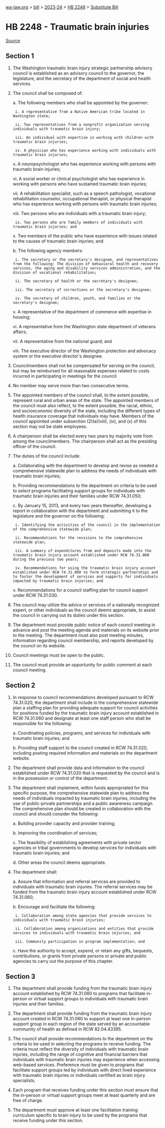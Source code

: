 [wa-law.org](/) > [bill](/bill/) > [2023-24](/bill/2023-24/) > [HB 2248](/bill/2023-24/hb/2248/) > [Substitute Bill](/bill/2023-24/hb/2248/S/)

# HB 2248 - Traumatic brain injuries

[Source](http://lawfilesext.leg.wa.gov/biennium/2023-24/Pdf/Bills/House%20Bills/2248-S.pdf)

## Section 1
1. The Washington traumatic brain injury strategic partnership advisory council is established as an advisory council to the governor, the legislature, and the secretary of the department of social and health services.

2. The council shall be composed of:

    a. The following members who shall be appointed by the governor:

        i. A representative from a Native American tribe located in Washington state;

        ii. Two representatives from a nonprofit organization serving individuals with traumatic brain injury;

        iii. An individual with expertise in working with children with traumatic brain injuries;

        iv. A physician who has experience working with individuals with traumatic brain injuries;

    v. A neuropsychologist who has experience working with persons with traumatic brain injuries;

    vi. A social worker or clinical psychologist who has experience in working with persons who have sustained traumatic brain injuries;

    vii. A rehabilitation specialist, such as a speech pathologist, vocational rehabilitation counselor, occupational therapist, or physical therapist who has experience working with persons with traumatic brain injuries;

    viii. Two persons who are individuals with a traumatic brain injury;

        ix. Two persons who are family members of individuals with traumatic brain injuries; and

    x. Two members of the public who have experience with issues related to the causes of traumatic brain injuries; and

    b. The following agency members:

        i. The secretary or the secretary's designee, and representatives from the following: The division of behavioral health and recovery services, the aging and disability services administration, and the division of vocational rehabilitation;

        ii. The secretary of health or the secretary's designee;

        iii. The secretary of corrections or the secretary's designee;

        iv. The secretary of children, youth, and families or the secretary's designee;

    v. A representative of the department of commerce with expertise in housing;

    vi. A representative from the Washington state department of veterans affairs;

    vii. A representative from the national guard; and

    viii. The executive director of the Washington protection and advocacy system or the executive director's designee.

3. Councilmembers shall not be compensated for serving on the council, but may be reimbursed for all reasonable expenses related to costs incurred in participating in meetings for the council.

4. No member may serve more than two consecutive terms.

5. The appointed members of the council shall, to the extent possible, represent rural and urban areas of the state. The appointed members of the council must also reflect, to the extent possible, the racial, ethnic, and socioeconomic diversity of the state, including the different types of health insurance coverage that individuals may have. Members of the council appointed under subsection (2)(a)(viii), (ix), and (x) of this section may not be state employees.

6. A chairperson shall be elected every two years by majority vote from among the councilmembers. The chairperson shall act as the presiding officer of the council.

7. The duties of the council include:

    a. Collaborating with the department to develop and revise as needed a comprehensive statewide plan to address the needs of individuals with traumatic brain injuries;

    b. Providing recommendations to the department on criteria to be used to select programs facilitating support groups for individuals with traumatic brain injuries and their families under RCW 74.31.050;

    c. By January 15, 2013, and every two years thereafter, developing a report in collaboration with the department and submitting it to the legislature and the governor on the following:

        i. Identifying the activities of the council in the implementation of the comprehensive statewide plan;

        ii. Recommendations for the revisions to the comprehensive statewide plan;

        iii. A summary of expenditures from and deposits made into the traumatic brain injury account established under RCW 74.31.060 during the previous two years;

        iv. Recommendations for using the traumatic brain injury account established under RCW 74.31.060 to form strategic partnerships and to foster the development of services and supports for individuals impacted by traumatic brain injuries; and

    v. Recommendations for a council staffing plan for council support under RCW 74.31.030.

8. The council may utilize the advice or services of a nationally recognized expert, or other individuals as the council deems appropriate, to assist the council in carrying out its duties under this section.

9. The department must provide public notice of each council meeting in advance and post the meeting agenda and materials on its website prior to the meeting. The department must also post meeting minutes, information regarding council membership, and reports developed by the council on its website.

10. Council meetings must be open to the public.

11. The council must provide an opportunity for public comment at each council meeting.

## Section 2
1. In response to council recommendations developed pursuant to RCW 74.31.020, the department shall include in the comprehensive statewide plan a staffing plan for providing adequate support for council activities for positions funded by the traumatic brain injury account established in RCW 74.31.060 and designate at least one staff person who shall be responsible for the following:

    a. Coordinating policies, programs, and services for individuals with traumatic brain injuries; and

    b. Providing staff support to the council created in RCW 74.31.020, including posting required information and materials on the department website.

2. The department shall provide data and information to the council established under RCW 74.31.020 that is requested by the council and is in the possession or control of the department.

3. The department shall implement, within funds appropriated for this specific purpose, the comprehensive statewide plan to address the needs of individuals impacted by traumatic brain injuries, including the use of public-private partnerships and a public awareness campaign. The comprehensive plan should be created in collaboration with the council and should consider the following:

    a. Building provider capacity and provider training;

    b. Improving the coordination of services;

    c. The feasibility of establishing agreements with private sector agencies or tribal governments to develop services for individuals with traumatic brain injuries; and

    d. Other areas the council deems appropriate.

4. The department shall:

    a. Assure that information and referral services are provided to individuals with traumatic brain injuries. The referral services may be funded from the traumatic brain injury account established under RCW 74.31.060;

    b. Encourage and facilitate the following:

        i. Collaboration among state agencies that provide services to individuals with traumatic brain injuries;

        ii. Collaboration among organizations and entities that provide services to individuals with traumatic brain injuries; and

        iii. Community participation in program implementation; and

    c. Have the authority to accept, expend, or retain any gifts, bequests, contributions, or grants from private persons or private and public agencies to carry out the purpose of this chapter.

## Section 3
1. The department shall provide funding from the traumatic brain injury account established by RCW 74.31.060 to programs that facilitate in-person or virtual support groups to individuals with traumatic brain injuries and their families.

2. The department shall provide funding from the traumatic brain injury account created in RCW 74.31.060 to support at least one in-person support group in each region of the state served by an accountable community of health as defined in RCW 82.04.43395.

3. The council shall provide recommendations to the department on the criteria to be used in selecting the programs to receive funding. The criteria must reflect the diversity of individuals with traumatic brain injuries, including the range of cognitive and financial barriers that individuals with traumatic brain injuries may experience when accessing web-based services. Preference must be given to programs that facilitate support groups led by individuals with direct lived experience with traumatic brain injuries or individuals certified as brain injury specialists.

4. Each program that receives funding under this section must ensure that the in-person or virtual support groups meet at least quarterly and are free of charge.

5. The department must approve at least one facilitation training curriculum specific to brain injury to be used by the programs that receive funding under this section.
